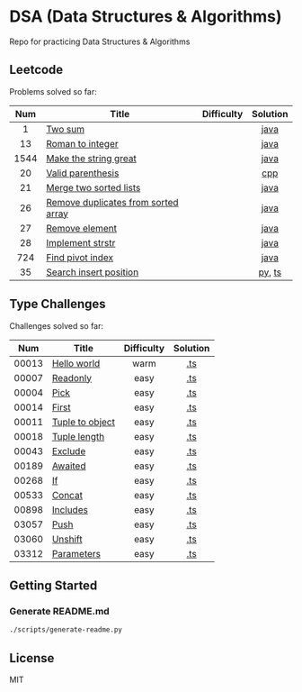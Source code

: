 # DSA (Data Structures & Algorithms)

Repo for practicing Data Structures & Algorithms

## Leetcode

Problems solved so far:

| Num | Title | Difficulty | Solution |
| :-: | ----- | :--------: | :------: |
| 1 | [Two sum](<https://leetcode.com/problems/two-sum>) |  | [java](leetcode/1-two-sum/Solution.java) |
| 13 | [Roman to integer](<https://leetcode.com/problems/roman-to-integer>) |  | [java](leetcode/13-roman-to-integer/Solution.java) |
| 1544 | [Make the string great](<https://leetcode.com/problems/make-the-string-great>) |  | [java](leetcode/1544-make-the-string-great/Solution.java) |
| 20 | [Valid parenthesis](<https://leetcode.com/problems/valid-parenthesis>) |  | [cpp](leetcode/20-valid-parenthesis/Solution.cpp) |
| 21 | [Merge two sorted lists](<https://leetcode.com/problems/merge-two-sorted-lists>) |  | [java](leetcode/21-merge-two-sorted-lists/Solution.java) |
| 26 | [Remove duplicates from sorted array](<https://leetcode.com/problems/remove-duplicates-from-sorted-array>) |  | [java](leetcode/26-remove-duplicates-from-sorted-array/Solution.java) |
| 27 | [Remove element](<https://leetcode.com/problems/remove-element>) |  | [java](leetcode/27-remove-element/Solution.java) |
| 28 | [Implement strstr](<https://leetcode.com/problems/implement-strstr>) |  | [java](leetcode/28-implement-strstr/Solution.java) |
| 724 | [Find pivot index](<https://leetcode.com/problems/find-pivot-index>) |  | [java](leetcode/724-find-pivot-index/Solution.java) |
| 35 | [Search insert position](<https://leetcode.com/problems/search-insert-position>) |  | [py](leetcode/35-search-insert-position/solution.py), [ts](leetcode/35-search-insert-position/solution.ts) |


## Type Challenges

Challenges solved so far:

| Num | Title | Difficulty | Solution |
| :-: | ----- | :--------: | :------: |
| 00013 | [Hello world](<https://tsch.js.org/hello-world>) | warm | [.ts](type-challenges/problems/00013-warm-hello-world.ts) |
| 00007 | [Readonly](<https://tsch.js.org/readonly>) | easy | [.ts](type-challenges/problems/00007-easy-readonly.ts) |
| 00004 | [Pick](<https://tsch.js.org/pick>) | easy | [.ts](type-challenges/problems/00004-easy-pick.ts) |
| 00014 | [First](<https://tsch.js.org/first>) | easy | [.ts](type-challenges/problems/00014-easy-first.ts) |
| 00011 | [Tuple to object](<https://tsch.js.org/tuple-to-object>) | easy | [.ts](type-challenges/problems/00011-easy-tuple-to-object.ts) |
| 00018 | [Tuple length](<https://tsch.js.org/tuple-length>) | easy | [.ts](type-challenges/problems/00018-easy-tuple-length.ts) |
| 00043 | [Exclude](<https://tsch.js.org/exclude>) | easy | [.ts](type-challenges/problems/00043-easy-exclude.ts) |
| 00189 | [Awaited](<https://tsch.js.org/awaited>) | easy | [.ts](type-challenges/problems/00189-easy-awaited.ts) |
| 00268 | [If](<https://tsch.js.org/if>) | easy | [.ts](type-challenges/problems/00268-easy-if.ts) |
| 00533 | [Concat](<https://tsch.js.org/concat>) | easy | [.ts](type-challenges/problems/00533-easy-concat.ts) |
| 00898 | [Includes](<https://tsch.js.org/includes>) | easy | [.ts](type-challenges/problems/00898-easy-includes.ts) |
| 03057 | [Push](<https://tsch.js.org/push>) | easy | [.ts](type-challenges/problems/03057-easy-push.ts) |
| 03060 | [Unshift](<https://tsch.js.org/unshift>) | easy | [.ts](type-challenges/problems/03060-easy-unshift.ts) |
| 03312 | [Parameters](<https://tsch.js.org/parameters>) | easy | [.ts](type-challenges/problems/03312-easy-parameters.ts) |


## Getting Started

### Generate README.md

```bash
./scripts/generate-readme.py
```

## License

MIT
